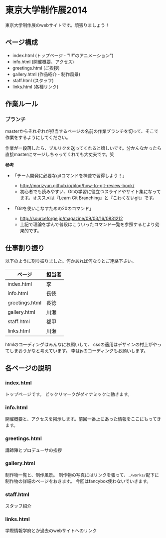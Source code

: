# 東京大学制作展2014
東京大学制作展のwebサイトです。頑張りましょう！

## ページ構成

- index.html (トップページ・"!!!"のアニメーション")
- info.html (開催概要、アクセス)
- greetings.html (ご挨拶)
- gallery.html (作品紹介・制作風景)
- staff.html (スタッフ)
- links.html (各種リンク)

## 作業ルール

### ブランチ
masterからそれぞれが担当するページの名前の作業ブランチを切って、そこで作業をするようにしてください。

作業が一段落したら、プルリクを送ってくれると嬉しいです。分かんなかったら直接masterにマージしちゃってくれても大丈夫です。笑

**参考**

* 「チーム開発に必要なgitコマンドを神速で習得しよう！」
    * http://morizyun.github.io/blog/how-to-git-review-book/
    * 初心者でも読みやすい、Gitの学習に役立つスライドやサイト集になってます。オススメは『Learn Git Branching』と『こわくないgit』です。

* 「Gitを使いこなすための20のコマンド」
    * http://sourceforge.jp/magazine/09/03/16/0831212
    * 上記で理論を学んで普段はこういったコマンド一覧を参照するとより効果的です。

## 仕事割り振り
以下のように割り振りました。何かあれば何なりとご連絡下さい。

| ページ | 担当者 |
|---|---|
| index.html | 李 |
| info.html | 長徳 |
| greetings.html | 長徳 |
| gallery.html | 川瀬 |
| staff.html | 都甲 |
| links.html | 川瀬 |

htmlのコーディングはみんなにお願いして、
cssの適用はデザインの村上がやってしまおうかなと考えています。
李はjsのコーディングもお願いします。

## 各ページの説明

### index.html
トップページです。
ビックリマークがダイナミックに動きます。

### info.html
開催概要と、アクセスを掲示します。前回一番上にあった情報をここにもってきます。

### greetings.html
講師陣とプロデューサの挨拶

### gallery.html
制作物一覧と、制作風景。
制作物の写真にはリンクを張って、```./works/```配下に制作物の詳細のページをおきます。
今回はfancybox使わないでいきます。

### staff.html
スタッフ紹介

### links.html
学際情報学府とか過去のwebサイトへのリンク








